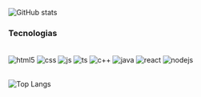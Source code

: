 ![ GitHub stats](https://github-readme-stats.vercel.app/api?username=alvsoares1&show_icons=true&theme=radical)

### Tecnologias
<div style =  "display: inline_block"><br/>
  <img align = "center" alt = "html5" src="https://img.shields.io/badge/HTML5-E34F26?style=for-the-badge&logo=html5&logoColor=white"/>
  <img align = "center" alt = "css" src="https://img.shields.io/badge/CSS3-1572B6?style=for-the-badge&logo=css3&logoColor=white"/>
  <img align = "center" alt = "js" src="https://img.shields.io/badge/JavaScript-323330?style=for-the-badge&logo=javascript&logoColor=F7DF1E"/>
  <img align = "center" alt = "ts" src="https://img.shields.io/badge/TypeScript-007ACC?style=for-the-badge&logo=typescript&logoColor=white"/>
  <img align = "center" alt = "c++" src="https://img.shields.io/badge/C%2B%2B-00599C?style=for-the-badge&logo=c%2B%2B&logoColor=white"/>
  <img align = "center" alt = "java" src="https://img.shields.io/badge/Java-ED8B00?style=for-the-badge&logo=openjdk&logoColor=white"/>
  <img align = "center" alt = "react" src="https://img.shields.io/badge/React-20232A?style=for-the-badge&logo=react&logoColor=61DAFB"/>
  <img align = "center" alt = "nodejs" src="https://img.shields.io/badge/Node.js-43853D?style=for-the-badge&logo=node.js&logoColor=white"/>
</div>
<br/>

![Top Langs](https://github-readme-stats.vercel.app/api/top-langs/?username=alvsoares1&hide_progress=true)
